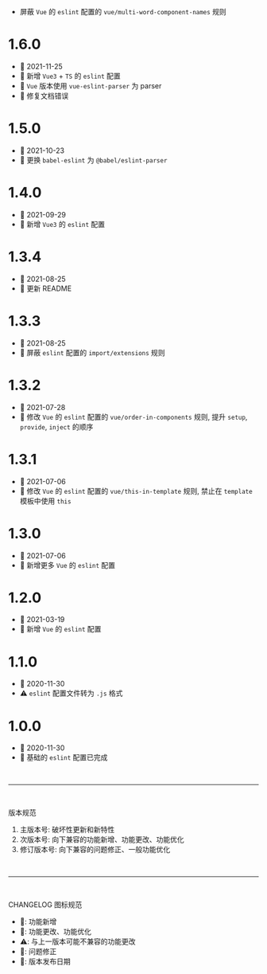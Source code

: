   - 屏蔽 `Vue` 的 `eslint` 配置的 `vue/multi-word-component-names` 规则

# 1.6.0
  - 📅 2021-11-25
  - 🌟 新增 `Vue3` + `TS` 的 `eslint` 配置
  - 💄 `Vue` 版本使用 `vue-eslint-parser` 为 parser
  - 🐞 修复文档错误

# 1.5.0
  - 📅 2021-10-23
  - 💄 更换 `babel-eslint` 为 `@babel/eslint-parser`

# 1.4.0
  - 📅 2021-09-29
  - 🌟 新增 `Vue3` 的 `eslint` 配置

# 1.3.4
  - 📅 2021-08-25
  - 💄 更新 README

# 1.3.3
  - 📅 2021-08-25
  - 💄 屏蔽 `eslint` 配置的 `import/extensions` 规则

# 1.3.2
  - 📅 2021-07-28
  - 💄 修改 `Vue` 的 `eslint` 配置的 `vue/order-in-components` 规则, 提升 `setup`, `provide`, `inject` 的顺序

# 1.3.1
  - 📅 2021-07-06
  - 💄 修改 `Vue` 的 `eslint` 配置的 `vue/this-in-template` 规则, 禁止在 `template` 模板中使用 `this`

# 1.3.0
  - 📅 2021-07-06
  - 💄 新增更多 `Vue` 的 `eslint` 配置

# 1.2.0
  - 📅 2021-03-19
  - 🌟 新增 `Vue` 的 `eslint` 配置

# 1.1.0
  - 📅 2020-11-30
  - ⚠️ `eslint` 配置文件转为 `.js` 格式

# 1.0.0
  - 📅 2020-11-30
  - 🌟 基础的 `eslint` 配置已完成

<br>
<hr>
<br>

版本规范

1. 主版本号: 破坏性更新和新特性
2. 次版本号: 向下兼容的功能新增、功能更改、功能优化
3. 修订版本号: 向下兼容的问题修正、一般功能优化

<br>
<hr>
<br>

CHANGELOG 图标规范

- 🌟: 功能新增<br>
- 💄: 功能更改、功能优化<br>
- ⚠️: 与上一版本可能不兼容的功能更改<br>
- 🐞: 问题修正<br>
- 📅: 版本发布日期